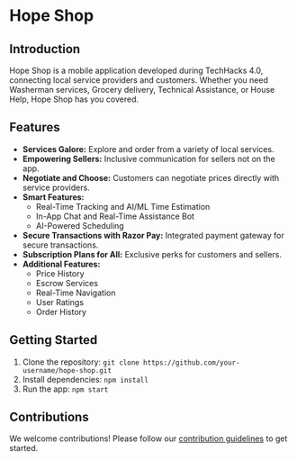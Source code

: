 # Hope Shop


## Introduction

Hope Shop is a mobile application developed during TechHacks 4.0, connecting local service providers and customers. Whether you need Washerman services, Grocery delivery, Technical Assistance, or House Help, Hope Shop has you covered.

## Features

- **Services Galore:** Explore and order from a variety of local services.
- **Empowering Sellers:** Inclusive communication for sellers not on the app.
- **Negotiate and Choose:** Customers can negotiate prices directly with service providers.
- **Smart Features:**
  - Real-Time Tracking and AI/ML Time Estimation
  - In-App Chat and Real-Time Assistance Bot
  - AI-Powered Scheduling
- **Secure Transactions with Razor Pay:** Integrated payment gateway for secure transactions.
- **Subscription Plans for All:** Exclusive perks for customers and sellers.
- **Additional Features:**
  - Price History
  - Escrow Services
  - Real-Time Navigation
  - User Ratings
  - Order History

## Getting Started

1. Clone the repository: `git clone https://github.com/your-username/hope-shop.git`
2. Install dependencies: `npm install`
3. Run the app: `npm start`

## Contributions

We welcome contributions! Please follow our [contribution guidelines](CONTRIBUTING.md) to get started.


